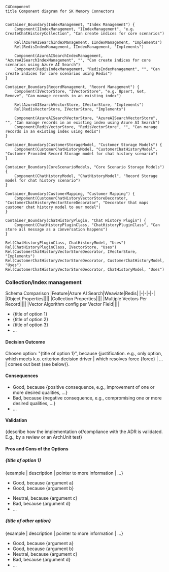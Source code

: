 ```mermaid
C4Component
title Component diagram for SK Memory Connectors


Container_Boundary(IndexManagement, "Index Management") {
    Component(IIndexManagement, "IIndexManagement", "e.g. CreateChatHistoryCollection", "Can create indices for core scenarios")

    Rel(AzureAISearchIndexManagement, IIndexManagement, "Implements")
    Rel(RedisIndexManagement, IIndexManagement, "Implements")

    Component(AzureAISearchIndexManagement, "AzureAISearchIndexManagement", "", "Can create indices for core scenarios using Azure AI Search")
    Component(RedisIndexManagement, "RedisIndexManagement", "", "Can create indices for core scenarios using Redis")
}

Container_Boundary(RecordManagement, "Record Management") {
    Component(IVectorStore, "IVectorStore", "e.g. Upsert, Get, Remove", "Can manage records in an existing index")

    Rel(AzureAISearchVectorStore, IVectorStore, "Implements")
    Rel(RedisVectorStore, IVectorStore, "Implements")

    Component(AzureAISearchVectorStore, "AzureAISearchVectorStore", "", "Can manage records in an existing index using Azure AI Search")
    Component(RedisVectorStore, "RedisVectorStore", "", "Can manage records in an existing index using Redis")
}

Container_Boundary(CustomerStorageModel, "Customer Storage Models") {
    Component(CustomerChatHistoryModel, "CustomerChatHistoryModel", "Customer Provided Record Storage model for chat history scenario")
}

Container_Boundary(CoreScenarioModels, "Core Scenario Storage Models") {
    Component(ChatHistoryModel, "ChatHistoryModel", "Record Storage model for chat history scenario")
}

Container_Boundary(CustomerMapping, "Customer Mapping") {
    Component(CustomerChatHistoryVectorStoreDecorator, "CustomerChatHistoryVectorStoreDecorator", "Decorator that maps customer chat history model to our model")
}

Container_Boundary(ChatHistoryPlugin, "Chat History Plugin") {
    Component(ChatHistoryPluginClass, "ChatHistoryPluginClass", "Can store all message as a conversation happens")
}

Rel(ChatHistoryPluginClass, ChatHistoryModel, "Uses")
Rel(ChatHistoryPluginClass, IVectorStore, "Uses")
Rel(CustomerChatHistoryVectorStoreDecorator, IVectorStore, "Implements")
Rel(CustomerChatHistoryVectorStoreDecorator, CustomerChatHistoryModel, "Uses")
Rel(CustomerChatHistoryVectorStoreDecorator, ChatHistoryModel, "Uses")
```



### Collection/Index management

Schema Comparison
|Feature|Azure AI Search|Weaviate|Redis|
|-|-|-|-|
|Object Properties||||
|Collection Properties||||
|Multiple Vectors Per Record||||
|Vector Algorithm config per Vector Field||||





- {title of option 1}
- {title of option 2}
- {title of option 3}
- … <!-- numbers of options can vary -->

#### Decision Outcome

Chosen option: "{title of option 1}", because
{justification. e.g., only option, which meets k.o. criterion decision driver | which resolves force {force} | … | comes out best (see below)}.

<!-- This is an optional element. Feel free to remove. -->

#### Consequences

- Good, because {positive consequence, e.g., improvement of one or more desired qualities, …}
- Bad, because {negative consequence, e.g., compromising one or more desired qualities, …}
- … <!-- numbers of consequences can vary -->

<!-- This is an optional element. Feel free to remove. -->

#### Validation

{describe how the implementation of/compliance with the ADR is validated. E.g., by a review or an ArchUnit test}

<!-- This is an optional element. Feel free to remove. -->

#### Pros and Cons of the Options

##### {title of option 1}

<!-- This is an optional element. Feel free to remove. -->

{example | description | pointer to more information | …}

- Good, because {argument a}
- Good, because {argument b}
<!-- use "neutral" if the given argument weights neither for good nor bad -->
- Neutral, because {argument c}
- Bad, because {argument d}
- … <!-- numbers of pros and cons can vary -->

##### {title of other option}

{example | description | pointer to more information | …}

- Good, because {argument a}
- Good, because {argument b}
- Neutral, because {argument c}
- Bad, because {argument d}
- …

<!-- This is an optional element. Feel free to remove. -->
